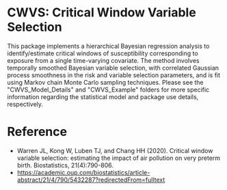 # CWVS: Critical Window Variable Selection

This package implements a hierarchical Bayesian regression analysis to identify/estimate critical windows of susceptibility corresponding to exposure from a single time-varying covariate. The method involves temporally smoothed Bayesian variable selection, with correlated Gaussian process smoothness in the risk and variable selection parameters, and is fit using Markov chain Monte Carlo sampling techniques. Please see the "CWVS_Model_Details" and "CWVS_Example" folders for more specific information regarding the statistical model and package use details, respectively.

# Reference
* Warren JL, Kong W, Luben TJ, and Chang HH (2020). Critical window variable selection: estimating the impact of air pollution on very preterm birth. Biostatistics, 21(4):790-806.
* https://academic.oup.com/biostatistics/article-abstract/21/4/790/5432287?redirectedFrom=fulltext
